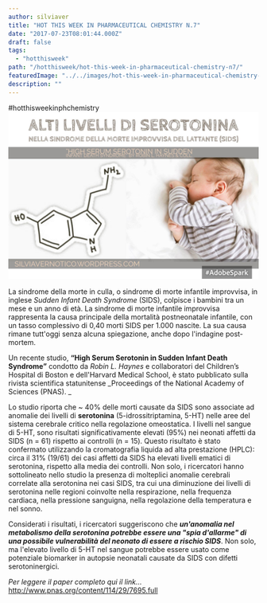 ```yaml
---
author: silviaver
title: "HOT THIS WEEK IN PHARMACEUTICAL CHEMISTRY N.7"
date: "2017-07-23T08:01:44.000Z"
draft: false
tags:
  - "hotthisweek"
path: "/hotthisweek/hot-this-week-in-pharmaceutical-chemistry-n7/"
featuredImage: "../../images/hot-this-week-in-pharmaceutical-chemistry-n-7.md/img_2574.jpg"
description: ""
---
```


#hotthisweekinphchemistry![IMG_2574.JPG](../../images/hot-this-week-in-pharmaceutical-chemistry-n-7.md/img_2574.jpg)

La sindrome della morte in culla, o sindrome di morte infantile improvvisa, in inglese _Sudden Infant Death Syndrome_ (SIDS), colpisce i bambini tra un mese e un anno di età. La sindrome di morte infantile improvvisa rappresenta la causa principale della mortalità postneonatale infantile, con un tasso complessivo di 0,40 morti SIDS per 1.000 nascite. La sua causa rimane tutt'oggi senza alcuna spiegazione, anche dopo l'indagine post-mortem.

Un recente studio, **“High Serum Serotonin in Sudden Infant Death Syndrome”** condotto da _Robin L. Haynes_ e collaboratori del Children’s Hospital di Boston e dell'Harvard Medical School, è stato pubblicato sulla rivista scientifica statunitense _Proceedings of the National Academy of Sciences (PNAS). _

Lo studio riporta che ~ 40% delle morti causate da SIDS sono associate ad anomalie dei livelli di **serotonina** (5-idrossitriptamina, 5-HT) nelle aree del sistema cerebrale critico nella regolazione omeostatica. I livelli nel sangue di 5-HT, sono risultati significativamente elevati (95%) nei neonati affetti da SIDS (n = 61) rispetto ai controlli (n = 15). Questo risultato è stato confermato utilizzando la cromatografia liquida ad alta prestazione (HPLC): circa il 31% (19/61) dei casi affetti da SIDS ha elevati livelli ematici di serotonina, rispetto alla media dei controlli. Non solo, i ricercatori hanno sottolineato nello studio la presenza di molteplici anomalie cerebrali correlate alla serotonina nei casi SIDS, tra cui una diminuzione dei livelli di serotonina nelle regioni coinvolte nella respirazione, nella frequenza cardiaca, nella pressione sanguigna, nella regolazione della temperatura e nel sonno.

Considerati i risultati, i ricercatori suggeriscono che _**un'anomalia nel metabolismo della serotonina potrebbe essere una "spia d'allarme" di una possibile vulnerabilità del neonato di essere a rischio SIDS**_. Non solo, ma l'elevato livello di 5-HT nel sangue potrebbe essere usato come potenziale biomarker in autopsie neonatali causate da SIDS con difetti serotoninergici.

_Per leggere il paper completo qui il link…_ http://www.pnas.org/content/114/29/7695.full
